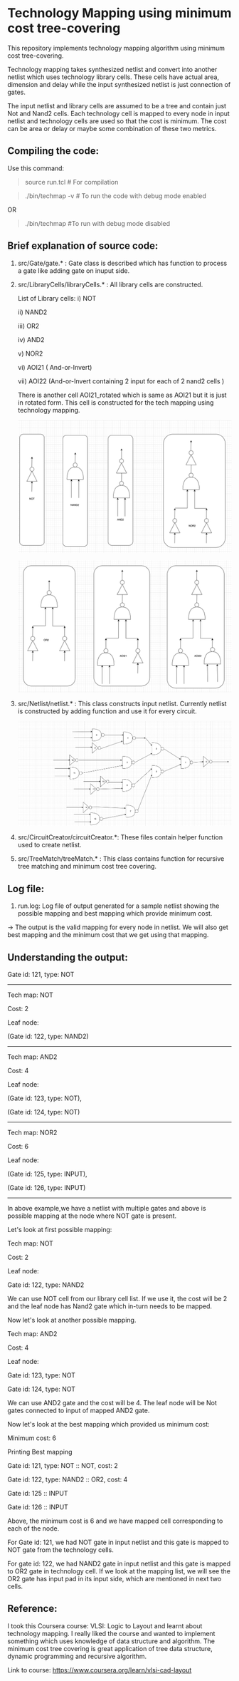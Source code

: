 # Technology Mapping using minimum cost tree-covering

This repository implements technology mapping algorithm using minimum cost tree-covering.

Technology mapping takes synthesized netlist and convert into another netlist which uses technology library cells. These cells have actual area, dimension and delay while the input synthesized netlist is just connection of gates.

The input netlist and library cells are assumed to be a tree and contain just Not and Nand2 cells. Each technology cell is mapped to every node in input netlist and technology cells are used so that the cost is minimum. The cost can be area or delay or maybe some combination of these two metrics.

## Compiling the code:

Use this command:

> source run.tcl # For compilation

> ./bin/techmap -v  # To run the code with debug mode enabled

OR

> ./bin/techmap  #To run with debug mode disabled

## Brief explanation of source code:

1) src/Gate/gate.* : Gate class is described which has function to process a gate like adding gate on inuput side.

2) src/LibraryCells/libraryCells.* : All library cells are constructed.

    List of Library cells:
    i) NOT
   
    ii) NAND2
   
    iii) OR2
   
    iv) AND2
   
    v) NOR2
   
    vi) AOI21 ( And-or-Invert)
   
    vii) AOI22 (And-or-Invert containing 2 input for each of 2 nand2 cells )

    There is another cell AOI21_rotated which is same as AOI21 but it is just in rotated form. This cell is constructed for the tech mapping using technology mapping.

    ![Technology Library Cells](docs/images/tech_libcells_1.png)

    ![Technology Library Cells](docs/images/tech_libcells_2.png)
4) src/Netlist/netlist.* : This class constructs input netlist. Currently netlist is constructed by adding function and use it for every circuit.

    ![Sample Netlist](docs/images/sample_netlist.png)
5) src/CircuitCreator/circuitCreator.*: These files contain helper function used to create netlist.

6) src/TreeMatch/treeMatch.* : This class contains function for recursive tree matching and minimum cost tree covering.

## Log file:

1) run.log: Log file of output generated for a sample netlist showing the possible mapping and best mapping which provide minimum cost.

-> The output is the valid mapping for every node in netlist. We will also get best mapping and the minimum cost that we get using that mapping.

## Understanding the output:

Gate id: 121, type: NOT
**********************************
Tech map: NOT

Cost: 2

Leaf node:

(Gate id: 122, type: NAND2)
**********************************
Tech map: AND2

Cost: 4

Leaf node:

(Gate id: 123, type: NOT),

(Gate id: 124, type: NOT)
**********************************
Tech map: NOR2

Cost: 6

Leaf node: 

(Gate id: 125, type: INPUT),

(Gate id: 126, type: INPUT)
**********************************

In above example,we have a netlist with multiple gates and above is possible mapping at the node where NOT gate is present. 

Let's look at first possible mapping:

Tech map: NOT

Cost: 2

Leaf node:

Gate id: 122, type: NAND2

We can use NOT cell from our library cell list. If we use it, the cost will be 2 and the leaf node has Nand2 gate which in-turn needs to be mapped.

Now let's look at another possible mapping.

Tech map: AND2

Cost: 4

Leaf node: 

Gate id: 123, type: NOT

Gate id: 124, type: NOT

We can use AND2 gate and the cost will be 4. The leaf node will be Not gates connected to input of mapped AND2 gate.

Now let's look at the best mapping which provided us minimum cost:

Minimum cost: 6

Printing Best mapping

Gate id: 121, type: NOT :: NOT, cost: 2

Gate id: 122, type: NAND2 :: OR2, cost: 4

Gate id: 125 :: INPUT

Gate id: 126 :: INPUT

Above, the minimum cost is 6 and we have mapped cell corresponding to each of the node.

For Gate id: 121, we had NOT gate in input netlist and this gate is mapped to NOT gate from the technology cells.

For gate id: 122, we had NAND2 gate in input netlist and this gate is mapped to OR2 gate in technology cell. If we look at the mapping list, we will see the OR2 gate has input pad in its input side, which are mentioned in next two cells.

## Reference:

I took this Coursera course: VLSI: Logic to Layout and learnt about technology mapping. I really liked the course and wanted to implement something which uses knowledge of data structure and algorithm. The minimum cost tree covering is great application of tree data structure, dynamic programming and recursive algorithm.

Link to course:
https://www.coursera.org/learn/vlsi-cad-layout 
